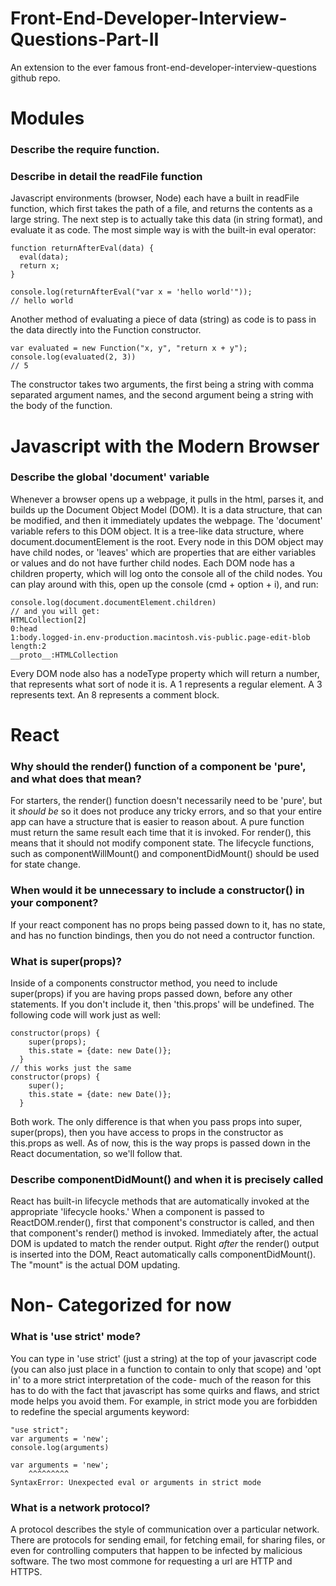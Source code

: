 # Front-End-Developer-Interview-Questions-Part-II
An extension to the ever famous front-end-developer-interview-questions github repo. 

# Modules
### Describe the require function. 
### Describe in detail the readFile function

Javascript environments (browser, Node) each have a built in readFile function, which first takes the path of a file, and returns the contents as a large string. The next step is to actually take this data (in string format), and evaluate it as code. The most simple way is with the built-in eval operator: 
```
function returnAfterEval(data) {
  eval(data);
  return x;
}

console.log(returnAfterEval("var x = 'hello world'"));
// hello world
```

Another method of evaluating a piece of data (string) as code is to pass in the data directly into the Function constructor. 
```
var evaluated = new Function("x, y", "return x + y");
console.log(evaluated(2, 3))
// 5
```

The constructor takes two arguments, the first being a string with comma separated argument names, and the second argument being a string with the body of the function. 


# Javascript with the Modern Browser
### Describe the global 'document' variable

Whenever a browser opens up a webpage, it pulls in the html, parses it, and builds up the Document Object Model (DOM). It is a data structure, that can be modified, and then it immediately updates the webpage. The 'document' variable refers to this DOM object. It is a tree-like data structure, where document.documentElement is the root. Every node in this DOM object may have child nodes, or 'leaves' which are properties that are either variables or values and do not have further child nodes. Each DOM node has a children property, which will log onto the console all of the child nodes. You can play around with this, open up the console (cmd + option + i), and run: 
```
console.log(document.documentElement.children)
// and you will get: 
HTMLCollection[2]
0:head
1:body.logged-in.env-production.macintosh.vis-public.page-edit-blob
length:2
__proto__:HTMLCollection
```
Every DOM node also has a nodeType property which will return a number, that represents what sort of node it is. A 1 represents a regular element. A 3 represents text. An 8 represents a comment block. 

# React
### Why should the render() function of a component be 'pure', and what does that mean?

For starters, the render() function doesn't necessarily need to be 'pure', but it _should be_ so it does not produce any tricky errors, and so that your entire app can have a structure that is easier to reason about. A pure function must return the same result each time that it is invoked. For render(), this means that it should not modify component state. The lifecycle functions, such as componentWillMount() and componentDidMount() should be used for state change. 

### When would it be unnecessary to include a constructor() in your component?

If your react component has no props being passed down to it, has no state, and has no function bindings, then you do not need a contructor function. 

### What is super(props)? 

Inside of a components constructor method, you need to include super(props) if you are having props passed down, before any other statements. If you don't include it, then 'this.props' will be undefined. The following code will work just as well:
```
constructor(props) {
    super(props);
    this.state = {date: new Date()};
  }
// this works just the same
constructor(props) {
    super();
    this.state = {date: new Date()};
  }
```
Both work. The only difference is that when you pass props into super, super(props), then you have access to props in the constructor as this.props as well. As of now, this is the way props is passed down in the React documentation, so we'll follow that. 

### Describe componentDidMount() and when it is precisely called

React has built-in lifecycle methods that are automatically invoked at the appropriate 'lifecycle hooks.' When a component is passed to ReactDOM.render(), first that component's constructor is called, and then that component's render() method is invoked. Immediately after, the actual DOM is updated to match the render output. Right _after_ the render() output is inserted into the DOM, React automatically calls componentDidMount(). The "mount" is the actual DOM updating. 

# Non- Categorized for now
### What is 'use strict' mode?

You can type in 'use strict' (just a string) at the top of your javascript code (you can also just place in a function to contain to only that scope) and 'opt in' to a more strict interpretation of the code- much of the reason for this has to do with the fact that javascript has some quirks and flaws, and strict mode helps you avoid them. For example, in strict mode you are forbidden to redefine the special arguments keyword: 
```
"use strict";
var arguments = 'new';
console.log(arguments)

var arguments = 'new';
    ^^^^^^^^^
SyntaxError: Unexpected eval or arguments in strict mode
```

### What is a network protocol?
A protocol describes the style of communication over a particular network. There are protocols for sending email, for fetching email, for sharing files, or even for controlling computers that happen to be infected by malicious software. The two most commone for requesting a url are HTTP and HTTPS.

